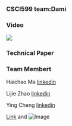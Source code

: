 ### CSCI599 team:Dami

### Video

[![](https://res.cloudinary.com/marcomontalbano/image/upload/v1588054759/video_to_markdown/images/youtube--fgID1lcyRoE-c05b58ac6eb4c4700831b2b3070cd403.jpg)](https://www.youtube.com/watch?v=fgID1lcyRoE "")

### Technical Paper


### Team Membert
Haichao Ma [linkedin](https://www.linkedin.com/in/haichao-ma-a00491173/)

Lijie Zhao [linkedin](https://www.linkedin.com/in/lijiezhao/)

Ying Cheng [linkedin](https://www.linkedin.com/in/ying-cheng-usc/)

[Link](url) and ![Image](src)
```
